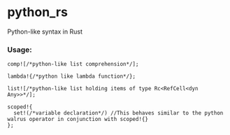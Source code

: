 # python_rs
Python-like syntax in Rust

### Usage:
```
comp![/*python-like list comprehension*/];
```
```
lambda!{/*python like lambda function*/};
```
```
list![/*python-like list holding items of type Rc<RefCell<dyn Any>>*/];
```
```
scoped!{
  set!(/*variable declaration*/) //This behaves similar to the python walrus operator in conjunction with scoped!{}
};
```
